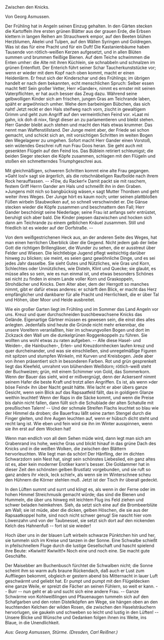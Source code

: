 <bild/>

<h>Zwischen den Knicks.</h>

<h>Von Georg Asmussen.</h>

Der Frühling hat in Angeln seinen Einzug gehalten. In den
Gärten stecken die Kartoffeln ihre ersten grünen Blätter aus der
grauen Erde, die Erbsen klettern in langen Reihen am Strauchwerk
empor, auf den Beeten blühen Herzblumen, Akelei und Tulpen,
auf den Wällen Syringen und Goldregen. Was ist das für eine
Pracht und für ein Duft! Die Kastanienbäume haben Tausende
von rötlich-weißen Kerzen aufgesetzt, und in allen Blüten summen
und brummen fleißige Bienen. Auf dem Teiche schwimmen die
Enten umher: die Alte mit ihren Küchlein, sie schnabbeln und
schnalzen im grünen Entenflott. Der Enterich führt seiner Schar
Taucherkunststücke vor; wenn er wieder mit dem Kopf nach oben
kommt, macht er einen Heidenlärm. Er freut sich der Kinderschar
und des Frühlings; im übrigen handelt er nach dem bekannten, 
echt menschlichen Spruch: Selber essen macht fett! Sein großer
Vetter, Herr »Gander«, nimmt es ernster mit seinen Vaterpflichten,
er hat auch besser das Zeug dazu. Während seine gelbwolligen
Kinder sich am frischen, jungen Gras am Teichrande laben, späht
er argwöhnisch umher. Wehe dem barbeinigen Bübchen, das sich
naht! Jetzt reckt er den Hals steifweg nach vorn, zischt in gewaltigem
Grimm und geht zum Angriff auf den vermeintlichen
Feind vor. »Laat mi gahn, ick doh di nix«, fängt dieser an zu
parlamentieren und bleibt stehen. Herr Gander bleibt auch stehen
und macht den Hals etwas krummer. Das nennt man Waffenstillstand.
Der Junge meint aber, der Friede sei schon gemacht,
und schickt sich an, mit vorsichtigen Schritten im weiten Bogen
den Wegelagerer zu umgehen. Sofort macht Herr Gander einen
Vorstoß, sein wütendes Geschrei ruft nun Frau Goos heran. Sie
geht auch mit gesenkten Flügeln auf den Feind los. Das Büblein
retiriert schleunigst; die beiden Sieger stecken die Köpfe zusammen,
schlagen mit den Flügeln und stoßen ein schmetterndes Triumphgeschrei
aus.

Mit gleichmäßigen, schweren Schritten kommt eine alte Frau
gegangen. »Gaht los!« sagt sie ärgerlich, als die rotschnäbeligen
Raufbolde nach ihrem Rock herauffassen. -- »Töw, du Racker!«
Damit packt sie mit raschem, festem Griff Herrn Gander am Hals
und schmeißt ihn in den Graben. »Jungens möt nich so bangbücksig
wäsen,« sagt Mutter Thordsen und geht weiter ihres Weges.
Der Junge hört es kaum noch; unter seinen plattbloßen Füßen
wirbeln Staubwolken auf, so schnell verschwindet er. Die Gänse
stecken wieder die Köpfe zusammen und beschnattern den Fall;
Herr Gander beschönigt seine Niederlage; seine Frau ist anfangs
sehr entrüstet, beruhigt sich aber bald. Die Kinder piepsen dazwischen
und hocken sich dann am Teichrande zu einem gelblichen
Knäuel zusammen. Still und friedlich ist es wieder auf der Dorfstraße. --

Von dem weißgestrichenen Heck aus, an der anderen Seite des
Weges, hat man einen herrlichen Überblick über die Gegend. Nicht
jedem gab der liebe Gott die richtigen Brillengläser, die Wunder
zu sehen, die er ausstreut über Felder und Wiesen. Die leichtlebige
Jugend pflegt weitsichtig darüber hinweg zu blicken; sie meint,
es seien ganz gewöhnliche Dinge, und es sei jedes Jahr dasselbe.
Sie sieht Gutes und Nützliches, wie Gras und Korn, Schlechtes 
oder Unnützliches, wie Disteln, Klint und Quecke; sie glaubt, es müsse
alles so sein, wie es nun einmal ist, und etwas besonders Schönes
sei nicht zu finden in einem Lande voller Korn und Graskoppeln,
Strohdächer und Knicks. Dem Alter aber, dem der Herrgott so
manches nimmt, gibt er dafür etwas anderes: er schärft den Blick,
er macht das Herz empfänglicher und dankbarer für alle Pracht
und Herrlichkeit, die er über Tal und Höhen, über Moor und Heide
ausbreitet.

Wie ein großer Garten liegt im Frühling und im Sommer
das Land Angeln vor uns. Kreuz und quer durchschneiden buschbewachsene
Knicks das Gelände. Eigenartige Gärtner müssen es
gewesen sein, die einst dies alles anlegten. Jedenfalls sind heute
die Gründe nicht mehr erkennbar, die unsere Voreltern veranlaßten,
hier im schwungvollen Bogen und dort im Zickzack den Wall um
die dunkelgrünen Roggenkoppeln zu führen. Sie wollten uns wohl
etwas zu raten aufgeben. -- Alle diese Hasel- und Weiden-, die
Hainbuchen-, Erlen- und Kreuzdornhecken laufen kreuz und quer
durcheinander, und was sie einschließen, sind unregelmäßige Figuren
mit spitzen und stumpfen Winkeln, mit Kurven und Kreisbogen.
Jede aber von ihnen präsentiert sich in besonderen Farben.
Rot und grün gesprenkelt liegt das Kleefeld, umrahmt von blühendem
Weißdorn; rötlich-weiß steht der Buchweizen; grün, mit einem
Schimmer von Gold, das Sommerkorn. Wenn der Bauer das sieht,
wird er mißvergnügt, denn der Ackersenf nimmt seinem Hafer die
beste Kraft und trotzt allen Angriffen. Es ist, als wenn »der böse
Feind« ihn über Nacht gesät hätte. Wie lacht er aber übers ganze
Gesicht, wenn sein Blick auf das Rapsaatfeld fällt, das in goldigem
Glanze weithin leuchtet! Wenn der Raps in die Säcke kommt, und
wenn die Preise bis dahin nicht fallen, dann füllt sich die Schublade
der alten Schatulle mit preußischen Talern! -- Und der schmale
Streifen Flachs leuchtet so blau wie der Himmel da droben; die
Bauerfrau läßt seine zarten Stengel durch die Finger gleiten, und
ihre Augen leuchten auf, wenn er hübsch dicht steht und recht lang
ist. Wie eben und fein wird sie ihn im Winter ausspinnen, wenn
sie ihn erst auf dem Wocken hat!

Wenn man endlich von all dem Sehen müde wird, dann legt
man sich am Grabenrand ins hohe, weiche Gras und blickt hinauf
in das grüne Dach des Knicks und in die weißen Wolken, die
zwischen den Blättern hervorleuchten. Wie liegt man da schön! 
Der Hänfling, der im dichten Schwarzdorn sein Nest hat, singt
sein schönstes Liebeslied, ein ganz altes ist es, aber kein moderner
Erotiker kann's besser. Die Goldammer hat in dieser Zeit den
schönsten gelben Brustlatz vorgebunden, und sie ruft so ganz anders
ihr »leck, leck schie!«, als wenn sie im Winterschnee scheu den Hühnern
die Körner stehlen muß. Jetzt ist der Tisch ihr überall gedeckt.

In den Lüften summt und surrt und klingt es, als wenn in der
Ferne oder im hohen Himmel Streichmusik gemacht würde; das
sind die Bienen und Hummeln, die über uns hinweg mit leichtem
Flug ins Feld ziehen und schwer beladen heimkehren. Sieh, da
setzt sich eine auf die Brombeerblüte am Wall; sie ist müde, aber
die dicken, gelben Höschen, die sie aus der Rapsaatkoppel holte,
sind noch nicht schwer genug! Sie nascht hier vom Löwenzahn
und von der Taubnessel, sie setzt sich dort auf den nickenden Kelch
des Hahnenfuß -- fort ist sie wieder!

Hoch über uns in der blauen Luft wirbeln schwarze Pünktchen
hin und her, sie tummeln sich im Kreise und tanzen in der Sonne.
Eine Schwalbe schießt in pfeilschnellem Fluge durch die lustige Gesellschaft
und hascht spielend ihre Beute: »Kwiwitt! Kwiwitt!« Noch
eine und noch eine. Sie macht gute Geschäfte.

Der Maisebber am Buchenbusch fürchtet die Schwalben nicht;
die Sonne scheint ihm so warm aufs braune Rückendach, daß auch
er Lust zum Auffliegen bekommt, obgleich er gestern abend bis
Mitternacht in lauer Luft geschwärmt und geliebt hat. Er pumpt
und pumpt mit den Flügeldecken eine ganze Weile, er spreizt die
Fächer an seinen Fühlern, so weit er kann. -- Burr -- nun geht
er ab und sucht sich eine andere Frau. -- Ganze Schwärme von
Kohlweißlingen und Pfauenaugen tummeln sich auf den Schafgarben
und den roten Distelköpfen am Wege, sie hängen oben an
den leuchtenden Kelchen der wilden Rosen, die zwischen den Haselsträuchern
hervorlugen, sie gaukeln und schweben so leicht und lustig
in den Lüften! -- Unsere Blicke und Wünsche und Gedanken folgen
ihnen ins Weite, ins Blaue, in die Unendlichkeit.

<em>Aus: Georg Asmussen, Stürme. (Dresden, Carl Reißner.)</em>

